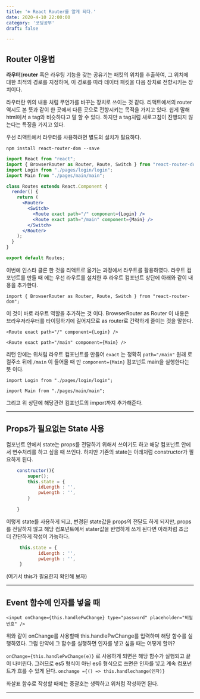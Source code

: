 ```yaml
---
title: '❄️ React Router를 알게 되다.'
date: 2020-4-10 22:00:00
category: '코딩공부'
draft: false

---
```




## Router 이용법

**라우터**(**router** 혹은 라우팅 기능을 갖는 공유기는 패킷의 위치를 추출하여, 그 위치에 대한 최적의 경로를 지정하며, 이 경로를 따라 데이터 패킷을 다음 장치로 전향시키는 장치이다.

라우터란 위의 내용 처럼 무언가를 바꾸는 장치로 쓰이는 것 같다. 리액트에서의 router 역시도 본 뜻과 같이 한 곳에서 다른 곳으로 전향시키는 목적을 가지고 있다. 쉽게 말해 html에서 a tag와 비슷하다고 말 할 수 있다. 하지만 a tag처럼 새로고침이 진행되지 않는다는 특징을 가지고 있다.

우선 리액트에서 라우터를 사용하려면 별도의 설치가 필요하다.

```
npm install react-router-dom --save
```

```jsx
import React from "react";
import { BrowserRouter as Router, Route, Switch } from "react-router-dom";
import Login from "./pages/login/login";
import Main from "./pages/main/main";

class Routes extends React.Component {
  render() {
    return (
      <Router>
        <Switch>
          <Route exact path="/" component={Login} />
          <Route exact path="/main" component={Main} />
        </Switch>
      </Router>
    );
  }
}

export default Routes;
```

이번에 인스타 클론 한 것을 리액트로 옮기는 과정에서 라우트를 활용하였다. 라우트 컴포넌트를 만들 때 에는 우선 라우트를 설치한 후 라우트 컴포넌트 상단에 아래와 같이 내용을 추가한다.

`import { BrowserRouter as Router, Route, Switch } from "react-router-dom";`

이 것이 바로 라우트 역할을 추가하는 것 이다. BrowserRouter as Router 이 내용은 브라우저라우터를 타이핑하기에 길어지므로 as router로 간략하게 줄이는 것을 말한다. 

`<Route exact path="/" component={Login} />`

`<Route exact path="/main" component={Main} />`

리턴 안에는 위처럼 라우트 컴포넌트를 만들어 `exact` 는 정확히 `path="/main"` 원래 로컬주소 뒤에 `/main` 이 들어올 때 만 `component={Main}` 컴포넌트 main을 실행한다는 뜻 이다. 

`import Login from "./pages/login/login";`

`import Main from "./pages/main/main";`

그리고 위 상단에 해당관련 컴포넌트의 import까지 추가해준다.

---



## Props가 필요없는 State 사용

컴포넌트 안에서 state는 props를 전달하기 위해서 쓰이기도 하고 해당 컴포넌트 안에서 변수처리를 하고 싶을 때 쓰인다. 하지만 기존의 state는 아래처럼 constructor가 필요하게 된다.

```jsx
    constructor(){
        super();
        this.state = {
            idLength : '',
            pwLength : '',
        }
        
    }
```

이렇게 state를 사용하게 되고, 변경된 state값을 props의 전달도 하게 되지만, props를 전달하지 않고 해당 컴포넌트에서 stater값을 반영하게 쓰게 된다면 아래처럼 조금 더 간단하게 작성이 가능하다.

```jsx
     this.state = {
            idLength : '',
            pwLength : '',
     }
```

(여기서 this가 필요한지 확인해 보자)

---



## Event 함수에 인자를 넣을 때

`<input onChange={this.handlePwChange} type="password" placeholder="비밀번호" />`

위와 같이 onChange를 사용할때 this.handlePwChange를 입력하며 해당 함수를 실행하였다. 그럼 만약에 그 함수를 실행하면 인자를 넣고 싶을 때는 어떻게 할까?

`onChange={this.handlePwChange(e)}` 로 사용하게 되면은 해당 함수가 실행되고 끝이 나버린다. 그러므로 es5 형식이 아닌 es6 형식으로 쓰면은 인자를 넣고 계속 컴포넌트가 흐를 수 있게 된다. `onchange ={() => this.handlechange(인자)}`

화살표 함수로 작성할 때에는 중괄호는 생략하고 위처럼 작성하면 된다.

---



